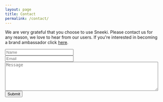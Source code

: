```yaml
---
layout: page
title: Contact
permalink: /contact/
---
```


We are very grateful that you choose to use Sneeki. Please contact us for any reason, we love to hear from our users. If you're interested in becoming a brand ambassador click <a href="//sneekiapp.com/ambassador/">here</a>.

<form action="http://getsimpleform.com/messages?form_api_token=4f9d4fe9cd5a70758f2c79b773d8c2fa" method="post">
  <!-- the redirect_to is optional, the form will redirect to the referrer on submission -->
  <input type='hidden' name='redirect_to' value='//sneekiapp.com/thank-you/>' />
  
  <!-- all your input fields here... -->
  <input type='text' name='name' placeholder='Name' size="25" required />
  <br>
  <input type='email' name='email' placeholder='Email' size="25" required />
  <br>
  <textarea name='message' cols="60" rows="6" placeholder='Message' required ></textarea>
  <br>
  <input type='submit' value='Submit' />
</form>